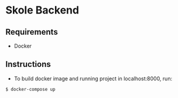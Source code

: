 # Skole Backend

## Requirements

-   Docker

## Instructions

-   To build docker image and running project in localhost:8000, run:

```console
$ docker-compose up
```
